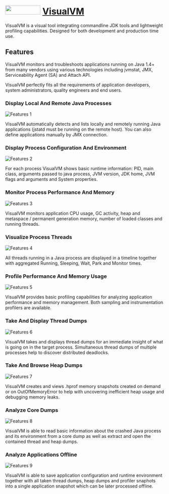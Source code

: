﻿# <img src="https://visualvm.github.io/images/visualvm_logo_small.png" width="111" height="29"/> [VisualVM](https://chocolatey.org/packages/visualvm)

VisualVM is a visual tool integrating commandline JDK tools and lightweight profiling capabilities.
Designed for both development and production time use.

## Features

VisualVM monitors and troubleshoots applications running on Java 1.4+ from many vendors using various technologies including jvmstat, JMX, Serviceability Agent (SA) and Attach API.

VisualVM perfectly fits all the requirements of application developers, system administrators, quality engineers and end users.

### Display Local And Remote Java Processes

![Features 1](https://visualvm.github.io/images/features_1.png)

VisualVM automatically detects and lists locally and remotely running Java applications (jstatd must be running on the remote host). You can also define applications manually by JMX connection.

### Display Process Configuration And Environment

![Features 2](https://visualvm.github.io/images/features_2.png)

For each process VisualVM shows basic runtime information: PID, main class, arguments passed to java process, JVM version, JDK home, JVM flags and arguments and System properties.

### Monitor Process Performance And Memory

![Features 3](https://visualvm.github.io/images/features_3.png)

VisualVM monitors application CPU usage, GC activity, heap and metaspace / permanent generation memory, number of loaded classes and running threads.

### Visualize Process Threads

![Features 4](https://visualvm.github.io/images/features_4.png)

All threads running in a Java process are displayed in a timeline together with aggregated Running, Sleeping, Wait, Park and Monitor times.

### Profile Performance And Memory Usage

![Features 5](https://visualvm.github.io/images/features_5.png)

VisualVM provides basic profiling capabilities for analyzing application performance and memory management. Both sampling and instrumentation profilers are available.

### Take And Display Thread Dumps

![Features 6](https://visualvm.github.io/images/features_6.png)

VisualVM takes and displays thread dumps for an immediate insight of what is going on in the target process. Simultaneous thread dumps of multiple processes help to discover distributed deadlocks.

### Take And Browse Heap Dumps

![Features 7](https://visualvm.github.io/images/features_7.png)

VisualVM creates and views .hprof memory snapshots created on demand or on OutOfMemoryError to help with uncovering inefficient heap usage and debugging memory leaks.

### Analyze Core Dumps

![Features 8](https://visualvm.github.io/images/features_8.png)

VisualVM is able to read basic information about the crashed Java process and its environment from a core dump as well as extract and open the contained thread and heap dumps.

### Analyze Applications Offline

![Features 9](https://visualvm.github.io/images/features_9.png)

VisualVM is able to save application configuration and runtime environment together with all taken thread dumps, heap dumps and profiler snaphots into a single application snapshot which can be later processed offline.

